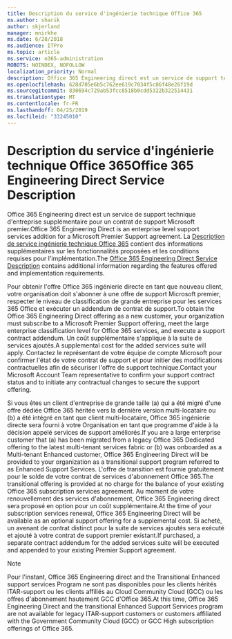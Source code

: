 ```yaml
---
title: Description du service d'ingénierie technique Office 365
ms.author: sharik
author: skjerland
manager: mnirkhe
ms.date: 6/28/2018
ms.audience: ITPro
ms.topic: article
ms.service: o365-administration
ROBOTS: NOINDEX, NOFOLLOW
localization_priority: Normal
description: Office 365 Engineering direct est un service de support technique d'entreprise supplémentaire pour un contrat de support Microsoft premier. La description de service ingénierie technique Office 365 contient des informations supplémentaires sur les fonctionnalités proposées et les conditions requises pour l'implémentation.
ms.openlocfilehash: 628d705e6b5c762ee619c7034f5c86f48e26f19d
ms.sourcegitcommit: 830694c729ab53fcc8518b0cdd5322b322514431
ms.translationtype: MT
ms.contentlocale: fr-FR
ms.lasthandoff: 04/25/2019
ms.locfileid: "33245010"
---
```

# <a name="office-365-engineering-direct-service-description"></a><span data-ttu-id="dc4ea-104">Description du service d'ingénierie technique Office 365</span><span class="sxs-lookup"><span data-stu-id="dc4ea-104">Office 365 Engineering Direct Service Description</span></span>

<span data-ttu-id="dc4ea-105">Office 365 Engineering direct est un service de support technique d'entreprise supplémentaire pour un contrat de support Microsoft premier.</span><span class="sxs-lookup"><span data-stu-id="dc4ea-105">Office 365 Engineering Direct is an enterprise level support services addition for a Microsoft Premier Support agreement.</span></span> <span data-ttu-id="dc4ea-106">La [Description de service ingénierie technique Office 365](https://github.com/MicrosoftDocs/OfficeDocs-O365ServiceDescriptions/blob/master/Office%20365%20Engineering%20Direct%20-%20Svc%20Desc%20(25mar2019).pdf) contient des informations supplémentaires sur les fonctionnalités proposées et les conditions requises pour l'implémentation.</span><span class="sxs-lookup"><span data-stu-id="dc4ea-106">The [Office 365 Engineering Direct Service Description](https://github.com/MicrosoftDocs/OfficeDocs-O365ServiceDescriptions/blob/master/Office%20365%20Engineering%20Direct%20-%20Svc%20Desc%20(25mar2019).pdf) contains additional information regarding the features offered and implementation requirements.</span></span>

<span data-ttu-id="dc4ea-107">Pour obtenir l'offre Office 365 ingénierie directe en tant que nouveau client, votre organisation doit s'abonner à une offre de support Microsoft premier, respecter le niveau de classification de grande entreprise pour les services 365 Office et exécuter un addendum de contrat de support.</span><span class="sxs-lookup"><span data-stu-id="dc4ea-107">To obtain the Office 365 Engineering Direct offering as a new customer, your organization must subscribe to a Microsoft Premier Support offering, meet the large enterprise classification level for Office 365 services, and execute a support contract addendum.</span></span> <span data-ttu-id="dc4ea-108">Un coût supplémentaire s'applique à la suite de services ajoutés.</span><span class="sxs-lookup"><span data-stu-id="dc4ea-108">A supplemental cost for the added services suite will apply.</span></span> <span data-ttu-id="dc4ea-109">Contactez le représentant de votre équipe de compte Microsoft pour confirmer l'état de votre contrat de support et pour initier des modifications contractuelles afin de sécuriser l'offre de support technique.</span><span class="sxs-lookup"><span data-stu-id="dc4ea-109">Contact your Microsoft Account Team representative to confirm your support contract status and to initiate any contractual changes to secure the support offering.</span></span> 

<span data-ttu-id="dc4ea-110">Si vous êtes un client d'entreprise de grande taille (a) qui a été migré d'une offre dédiée Office 365 héritée vers la dernière version multi-locataire ou (b) a été intégré en tant que client multi-locataire, Office 365 ingénierie directe sera fourni à votre Organisation en tant que programme d'aide à la décision appelé services de support améliorés.</span><span class="sxs-lookup"><span data-stu-id="dc4ea-110">If you are a large enterprise customer that (a) has been migrated from a legacy Office 365 Dedicated offering to the latest multi-tenant services fabric or (b) was onboarded as a Multi-tenant Enhanced customer, Office 365 Engineering Direct will be provided to your organization as a transitional support program referred to as Enhanced Support Services.</span></span> <span data-ttu-id="dc4ea-111">L'offre de transition est fournie gratuitement pour le solde de votre contrat de services d'abonnement Office 365.</span><span class="sxs-lookup"><span data-stu-id="dc4ea-111">The transitional offering is provided at no charge for the balance of your existing Office 365 subscription services agreement.</span></span> <span data-ttu-id="dc4ea-112">Au moment de votre renouvellement des services d'abonnement, Office 365 Engineering direct sera proposé en option pour un coût supplémentaire.</span><span class="sxs-lookup"><span data-stu-id="dc4ea-112">At the time of your subscription services renewal, Office 365 Engineering Direct will be available as an optional support offering for a supplemental cost.</span></span> <span data-ttu-id="dc4ea-113">Si acheté, un avenant de contrat distinct pour la suite de services ajoutés sera exécuté et ajouté à votre contrat de support premier existant.</span><span class="sxs-lookup"><span data-stu-id="dc4ea-113">If purchased, a separate contract addendum for the added services suite will be executed and appended to your existing Premier Support agreement.</span></span>

> [!NOTE]
> <span data-ttu-id="dc4ea-114">Pour l'instant, Office 365 Engineering direct and the Transitional Enhanced support services Program ne sont pas disponibles pour les clients hérités ITAR-support ou les clients affiliés au Cloud Community Cloud (GCC) ou les offres d'abonnement hautement GCC d'Office 365.</span><span class="sxs-lookup"><span data-stu-id="dc4ea-114">At this time, Office 365 Engineering Direct and the transitional Enhanced Support Services program are not available for legacy ITAR-support customers or customers affiliated with the Government Community Cloud (GCC) or GCC High subscription offerings of Office 365.</span></span>
